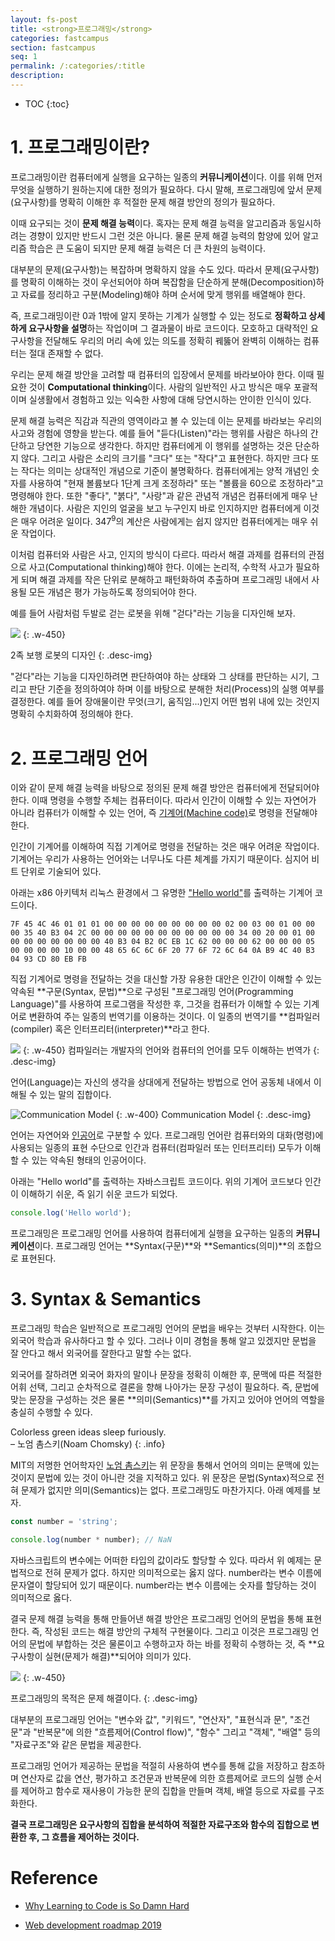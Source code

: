 ```yaml
---
layout: fs-post
title: <strong>프로그래밍</strong>
categories: fastcampus
section: fastcampus
seq: 1
permalink: /:categories/:title
description:
---
```


* TOC
{:toc}

# 1. 프로그래밍이란?

<!-- 프로그래밍은 수행되기 원하는 명령을 컴퓨터에 전달하는 일종의 **커뮤니케이션**이다. 이때 "수행되기 원하는 명령"을 정의하기 위해서는 해결 과제(문제/요구사항)를 명확히 이해한 후, 복잡함을 단순하게 분해(Decomposition)하고 자료를 정리하고 구분(Modeling)해야하며 순서에 맞게 행위를 배열해야 한다.

다시 말해, 프로그래밍에 앞서 해결 과제를 명확히 이해한 후 적절한 문제 해결 방안의 정의가 필요하다. 이때 요구되는 것이 **문제 해결 능력**이다. 혹자는 문제 해결 능력을 알고리즘과 동일시하려는 경향이 있지만 반드시 그런 것은 아니다. 물론 문제 해결 능력의 함양에 있어 알고리즘 학습은 큰 도움이 되지만 문제 해결 능력은 더 큰 차원의 능력이다.

나는 직감과 직관, 사고 내부에서 본질이라고 할 수 있는 심상이 먼저 나타난다. 말과 숫자는 이것의 표현 수단에 불과하다. <br>- 아인슈타인
{: .info}

아인슈타인의 말처럼 프로그래밍은 문제 해결의 최종 결과물을 작성하는 표현 수단에 불과하다.결코 프로그래밍 자체가 문제를 해결하지는 않는다. 문제 해결 능력은 직감과 직관의 영역이라고 볼 수 있는데 이는 문제를 바라보는 우리의 사고와 경험에 영향을 받는다.

우리는 해결 과제를 명확히 이해한 이후 그 문제의 해결 방안을 고려할 때 컴퓨터의 관점에서 문제를 바라보아야 한다. 이때 필요한 것이 **Computational thinking**이다. 사람의 일반적인 사고 방식은 매우 포괄적이며 실생활에서 경험하고 있는 익숙한 사항에 대해 당연시하는 안이한 인식이 있다.

예를 들어 "듣다(Listen)"라는 행위를 사람은 하나의 간단하고 당연한 기능으로 생각한다. 하지만 컴퓨터에게 이 행위를 설명하는 것은 단순하지 않다. 그리고 사람은 소리의 크기를 "크다" 또는 "작다"고 표현한다. 하지만 크다 또는 작다는 의미는 상대적인 개념으로 기준이 불명확하다. 컴퓨터에게는 양적 개념인 숫자를 사용하여 "현재 볼륨보다 1단계 크게 조정하라" 또는 "볼륨을 60으로 조정하라"고 명령해야 한다. 또한 "좋다", "붉다", "사랑"과 같은 관념적 개념은 컴퓨터에게 매우 난해한 개념이다. 사람은 지인의 얼굴을 보고 누구인지 바로 인지하지만 컴퓨터에게 이것은 매우 어려운 일이다. 3479의 계산은 사람에게는 쉽지 않지만 컴퓨터에게는 매우 쉬운 작업이다. -->

프로그래밍이란 컴퓨터에게 실행을 요구하는 일종의 **커뮤니케이션**이다. 이를 위해 먼저 무엇을 실행하기 원하는지에 대한 정의가 필요하다. 다시 말해, 프로그래밍에 앞서 문제(요구사항)를 명확히 이해한 후 적절한 문제 해결 방안의 정의가 필요하다.

이때 요구되는 것이 **문제 해결 능력**이다. 혹자는 문제 해결 능력을 알고리즘과 동일시하려는 경향이 있지만 반드시 그런 것은 아니다. 물론 문제 해결 능력의 함양에 있어 알고리즘 학습은 큰 도움이 되지만 문제 해결 능력은 더 큰 차원의 능력이다.

대부분의 문제(요구사항)는 복잡하며 명확하지 않을 수도 있다. 따라서 문제(요구사항)를 명확히 이해하는 것이 우선되어야 하며 복잡함을 단순하게 분해(Decomposition)하고 자료를 정리하고 구분(Modeling)해야 하며 순서에 맞게 행위를 배열해야 한다.

즉, 프로그래밍이란 0과 1밖에 알지 못하는 기계가 실행할 수 있는 정도로 **정확하고 상세하게 요구사항을 설명**하는 작업이며 그 결과물이 바로 코드이다. 모호하고 대략적인 요구사항을 전달해도 우리의 머리 속에 있는 의도를 정확히 꿰뚫어 완벽히 이해하는 컴퓨터는 절대 존재할 수 없다.

우리는 문제 해결 방안을 고려할 때 컴퓨터의 입장에서 문제를 바라보아야 한다. 이때 필요한 것이 **Computational thinking**이다. 사람의 일반적인 사고 방식은 매우 포괄적이며 실생활에서 경험하고 있는 익숙한 사항에 대해 당연시하는 안이한 인식이 있다.

문제 해결 능력은 직감과 직관의 영역이라고 볼 수 있는데 이는 문제를 바라보는 우리의 사고와 경험에 영향을 받는다. 예를 들어 "듣다(Listen)"라는 행위를 사람은 하나의 간단하고 당연한 기능으로 생각한다. 하지만 컴퓨터에게 이 행위를 설명하는 것은 단순하지 않다. 그리고 사람은 소리의 크기를 "크다" 또는 "작다"고 표현한다. 하지만 크다 또는 작다는 의미는 상대적인 개념으로 기준이 불명확하다. 컴퓨터에게는 양적 개념인 숫자를 사용하여 "현재 볼륨보다 1단계 크게 조정하라" 또는 "볼륨을 60으로 조정하라"고 명령해야 한다. 또한 "좋다", "붉다", "사랑"과 같은 관념적 개념은 컴퓨터에게 매우 난해한 개념이다. 사람은 지인의 얼굴을 보고 누구인지 바로 인지하지만 컴퓨터에게 이것은 매우 어려운 일이다. 347<sup>9</sup>의 계산은 사람에게는 쉽지 않지만 컴퓨터에게는 매우 쉬운 작업이다.

이처럼 컴퓨터와 사람은 사고, 인지의 방식이 다르다. 따라서 해결 과제를 컴퓨터의 관점으로 사고(Computational thinking)해야 한다. 이에는 논리적, 수학적 사고가 필요하게 되며 해결 과제를 작은 단위로 분해하고 패턴화하여 추출하며 프로그래밍 내에서 사용될 모든 개념은 평가 가능하도록 정의되어야 한다.

예를 들어 사람처럼 두발로 걷는 로봇을 위해 "걷다"라는 기능을 디자인해 보자.

![](/assets/fs-images/1-1.png)
{: .w-450}

2족 보행 로봇의 디자인
{: .desc-img}

"걷다"라는 기능을 디자인하려면 판단하여야 하는 상태와 그 상태를 판단하는 시기, 그리고 판단 기준을 정의하여야 하며 이를 바탕으로 분해한 처리(Process)의 실행 여부를 결정한다. 예를 들어 장애물이란 무엇(크기, 움직임...)인지 어떤 범위 내에 있는 것인지 명확히 수치화하여 정의해야 한다.

# 2.	프로그래밍 언어

이와 같이 문제 해결 능력을 바탕으로 정의된 문제 해결 방안은 컴퓨터에게 전달되어야 한다. 이때 명령을 수행할 주체는 컴퓨터이다. 따라서 인간이 이해할 수 있는 자연어가 아니라 컴퓨터가 이해할 수 있는 언어, 즉 [기계어(Machine code)](https://ko.wikipedia.org/wiki/기계어)로 명령을 전달해야 한다.

인간이 기계어를 이해하여 직접 기계어로 명령을 전달하는 것은 매우 어려운 작업이다. 기계어는 우리가 사용하는 언어와는 너무나도 다른 체계를 가지기 때문이다. 심지어 비트 단위로 기술되어 있다.

아래는 x86 아키텍처 리눅스 환경에서 그 유명한 ["Hello world"](https://ko.wikipedia.org/wiki/"Hello,_World!"_프로그램)를 출력하는 기계어 코드이다.

```
7F 45 4C 46 01 01 01 00 00 00 00 00 00 00 00 00 02 00 03 00 01 00 00 00 35 40 B3 04 2C 00 00 00 00 00 00 00 00 00 00 00 34 00 20 00 01 00 00 00 00 00 00 00 00 40 B3 04 B2 0C EB 1C 62 00 00 00 62 00 00 00 05 00 00 00 00 10 00 00 48 65 6C 6C 6F 20 77 6F 72 6C 64 0A B9 4C 40 B3 04 93 CD 80 EB FB
```

직접 기계어로 명령을 전달하는 것을 대신할 가장 유용한 대안은 인간이 이해할 수 있는 약속된 **구문(Syntax, 문법)**으로 구성된 "프로그래밍 언어(Programming Language)"를 사용하여 프로그램을 작성한 후, 그것을 컴퓨터가 이해할 수 있는 기계어로 변환하여 주는 일종의 번역기를 이용하는 것이다. 이 일종의 번역기를 **컴파일러(compiler) 혹은 인터프리터(interpreter)**라고 한다.

![](/assets/fs-images/1-2.png)
{: .w-450}
컴파일러는 개발자의 언어와 컴퓨터의 언어를 모두 이해하는 번역가
{: .desc-img}

언어(Language)는 자신의 생각을 상대에게 전달하는 방법으로 언어 공동체 내에서 이해될 수 있는 말의 집합이다.

![Communication Model](/img/com-model.png)
{: .w-400}
Communication Model
{: .desc-img}

언어는 자연어와 [인공어](https://ko.wikipedia.org/wiki/인공어)로 구분할 수 있다. 프로그래밍 언어란 컴퓨터와의 대화(명령)에 사용되는 일종의 표현 수단으로 인간과 컴퓨터(컴파일러 또는 인터프리터) 모두가 이해할 수 있는 약속된 형태의 인공어이다.

아래는 "Hello world"를 출력하는 자바스크립트 코드이다. 위의 기계어 코드보다 인간이 이해하기 쉬운, 즉 읽기 쉬운 코드가 되었다.

```javascript
console.log('Hello world');
```

프로그래밍은 프로그래밍 언어를 사용하여 컴퓨터에게 실행을 요구하는 일종의 **커뮤니케이션**이다. 프로그래밍 언어는 **Syntax(구문)**와 **Semantics(의미)**의 조합으로 표현된다.

# 3. Syntax & Semantics

프로그래밍 학습은 일반적으로 프로그래밍 언어의 문법을 배우는 것부터 시작한다. 이는 외국어 학습과 유사하다고 할 수 있다. 그러나 이미 경험을 통해 알고 있겠지만 문법을 잘 안다고 해서 외국어를 잘한다고 말할 수는 없다.

외국어를 잘하려면 외국어 화자의 말이나 문장을 정확히 이해한 후, 문맥에 따른 적절한 어휘 선택, 그리고 순차적으로 결론을 향해 나아가는 문장 구성이 필요하다. 즉, 문법에 맞는 문장을 구성하는 것은 물론 **의미(Semantics)**를 가지고 있어야 언어의 역할을 충실히 수행할 수 있다.

Colorless green ideas sleep furiously.<br> – 노엄 촘스키(Noam Chomsky)
{: .info}

MIT의 저명한 언어학자인 [노엄 촘스키](https://ko.wikipedia.org/wiki/노엄_촘스키)는 위 문장을 통해서 언어의 의미는 문맥에 있는 것이지 문법에 있는 것이 아니란 것을 지적하고 있다. 위 문장은 문법(Syntax)적으로 전혀 문제가 없지만 의미(Semantics)는 없다. 프로그래밍도 마찬가지다. 아래 예제를 보자.

<!--
C 언어로 구현된 아래 예제를 보자.

```c
int x = "five";
// warning: incompatible pointer to integer conversion initializing 'int' with an expression of type 'char [5]' [-Wint-conversion]
```

위 예제는 문법적으로 전혀 문제가 없으나 의미적으로는 옳지 않다. 값 "five"는 정수가 아니라 문자열이다.
-->

```javascript
const number = 'string';

console.log(number * number); // NaN
```

자바스크립트의 변수에는 어떠한 타입의 값이라도 할당할 수 있다. 따라서 위 예제는 문법적으로 전혀 문제가 없다. 하지만 의미적으로는 옳지 않다. number라는 변수 이름에 문자열이 할당되어 있기 때문이다. number라는 변수 이름에는 숫자를 할당하는 것이 의미적으로 옳다.

결국 문제 해결 능력을 통해 만들어낸 해결 방안은 프로그래밍 언어의 문법을 통해 표현한다. 즉, 작성된 코드는 해결 방안의 구체적 구현물이다. 그리고 이것은 프로그래밍 언어의 문법에 부합하는 것은 물론이고 수행하고자 하는 바를 정확히 수행하는 것, 즉 **요구사항이 실현(문제가 해결)**되어야 의미가 있다.

![](/assets/fs-images/1-3.png)
{: .w-450}

프로그래밍의 목적은 문제 해결이다.
{: .desc-img}

대부분의 프로그래밍 언어는 "변수와 값", "키워드", "연산자", "표현식과 문", "조건문"과 "반복문"에 의한 "흐름제어(Control flow)", "함수" 그리고 "객체", "배열" 등의 "자료구조"와 같은 문법을 제공한다.

프로그래밍 언어가 제공하는 문법을 적절히 사용하여 변수를 통해 값을 저장하고 참조하며 연산자로 값을 연산, 평가하고 조건문과 반복문에 의한 흐름제어로 코드의 실행 순서를 제어하고 함수로 재사용이 가능한 문의 집합을 만들며 객체, 배열 등으로 자료를 구조화한다.

**결국 프로그래밍은 요구사항의 집합을 분석하여 적절한 자료구조와 함수의 집합으로 변환한 후, 그 흐름을 제어하는 것이다.**

# Reference

* [Why Learning to Code is So Damn Hard](https://www.vikingcodeschool.com/posts/why-learning-to-code-is-so-damn-hard)

* [Web development roadmap 2019](https://github.com/kamranahmedse/developer-roadmap)

